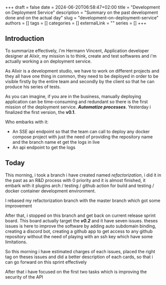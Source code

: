 +++ 
draft = false
date = 2024-06-20T06:58:47+02:00
title = "Development on Deployment Service"
description = "Summary on the past development done and on the actual day"
slug = "development-on-deployment-service"
authors = []
tags = []
categories = []
externalLink = ""
series = []
+++

## Introduction

To summarize effectively, i'm Hermann Vincent, Application developer designer at Alixir, my mission is to think, create and test softwares and i'm actually working a on deployment service.

As Alixir is a development studio, we have to work on different projects and they all have one thing in common, they need to be deployed in order to be visible firstly by the entire team and secondly by the client so that he can produce his series of tests.

As you can imagine, if you are in the business, manually deploying application can be time-consuming and redundant so there is the first mission of the deployment service. ***Automatize processes***. Yesterday i finalized the first version, the **v0.1**.

Who embarks with it:
- An SSE api endpoint so that the team can call to deploy any docker compose project with just the need of providing the repository name and the branch name et get the logs in live
- An api endpoint to get the logs

## Today

This morning, i took a branch i have created named *refactorization*, i did it in the past as an R&D process with 0 priority and it is almost finished, it embark with it plugins arch / testing / github action for build and testing / docker container development environment.

I rebased my refactorization branch with the master branch which got some improvement

After that, i stopped on this branch and get back on current release sprint board. This board actually target the ***v0.2*** and it have seven issues. theses issues is here to improve the software by adding auto subdomain binding, creating a discord bot, creating a github app to get access to any github repository without the need of playing with an ssh key which have some limitations.

So this morning i have estimated charges of each issues, placed the right tag on theses issues and did a better description of each cards, so that i can go forward on this sprint effectively

After that i have focused on the first two tasks which is improving the security of the API